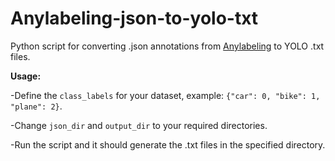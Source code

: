 # Anylabeling-json-to-yolo-txt
Python script for converting .json annotations from [Anylabeling](https://github.com/vietanhdev/anylabeling) to YOLO .txt files.

**Usage:**

-Define the `class_labels` for your dataset, example: `{"car": 0, "bike": 1, "plane": 2}`.

-Change `json_dir` and `output_dir` to your required directories.

-Run the script and it should generate the .txt files in the specified directory.

